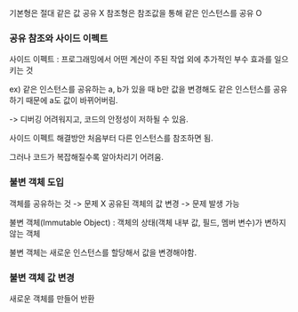 기본형은 절대 같은 값 공유 X
참조형은 참조값을 통해 같은 인스턴스를 공유 O

<h3> 공유 참조와 사이드 이펙트 </h3>
사이드 이펙트 : 프로그래밍에서 어떤 계산이 주된 작업 외에 추가적인 부수 효과를 일으키는 것

ex) 같은 인스턴스를 공유하는 a, b가 있을 때 b만 값을 변경해도 같은 인스턴스를 공유하기 때문에 a도 값이 바뀌어버림.

-> 디버깅 어려워지고, 코드의 안정성이 저하될 수 있음.

사이드 이펙트 해결방안
처음부터 다른 인스턴스를 참조하면 됨.

그러나 코드가 복잡해질수록 알아차리기 어려움.


<h3> 불변 객체 도입 </h3>
객체를 공유하는 것 -> 문제 X
공유된 객체의 값 변경 -> 문제 발생 가능

불변 객체(Immutable Object) : 객체의 상태(객체 내부 값, 필드, 멤버 변수)가 변하지 않는 객체

불변 객체는 새로운 인스턴스를 할당해서 값을 변경해야함.


<h3> 불변 객체 값 변경 </h3>
새로운 객체를 만들어 반환

